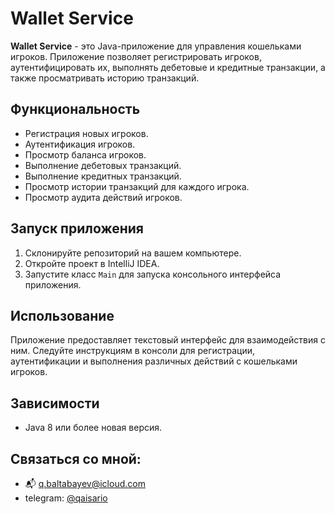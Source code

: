 # Wallet Service

**Wallet Service** - это Java-приложение для управления кошельками игроков. Приложение позволяет регистрировать игроков, аутентифицировать их, выполнять дебетовые и кредитные транзакции, а также просматривать историю транзакций.

## Функциональность

- Регистрация новых игроков.
- Аутентификация игроков.
- Просмотр баланса игроков.
- Выполнение дебетовых транзакций.
- Выполнение кредитных транзакций.
- Просмотр истории транзакций для каждого игрока.
- Просмотр аудита действий игроков.

## Запуск приложения

1. Склонируйте репозиторий на вашем компьютере.
2. Откройте проект в IntelliJ IDEA.
3. Запустите класс `Main` для запуска консольного интерфейса приложения.

## Использование

Приложение предоставляет текстовый интерфейс для взаимодействия с ним. Следуйте инструкциям в консоли для регистрации, аутентификации и выполнения различных действий с кошельками игроков.

## Зависимости

- Java 8 или более новая версия.

## Связаться со мной:

- 📬 q.baltabayev@icloud.com
- telegram: [@qaisario](https://t.me/qaisario)

